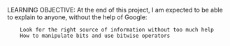 LEARNING OBJECTIVE:
	At the end of this project, I am expected to be able to explain to anyone, without the help of Google:
		
		Look for the right source of information without too much help
		How to manipulate bits and use bitwise operators

